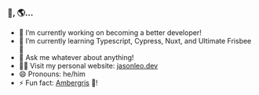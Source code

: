 ### 👋, 🌎...

- 🔭 I’m currently working on becoming a better developer!
- 🌱 I’m currently learning Typescript, Cypress, Nuxt, and Ultimate Frisbee 🥏
- 💬 Ask me whatever about anything!
- 🧑‍💻 Visit my personal website: [jasonleo.dev](https://jasonleo.dev)
- 😄 Pronouns: he/him
- ⚡ Fun fact: [Ambergris](https://en.wikipedia.org/wiki/Ambergris) 🐳!
